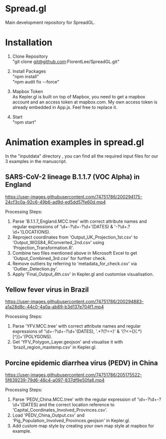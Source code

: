 # Spread.gl
Main development repository for SpreadGL.


# Installation
1. Clone Repository\
"git clone git@github.com:FlorentLee/SpreadGL.git"

2. Install Packages\
"npm install"\
"npm audit fix --force"

3. Mapbox Token\
As Kepler.gl is built on top of Mapbox, you need to get a mapbox account and an access token at mapbox.com. My own access token is already embedded in App.js. Feel free to replace it.

4. Start\
"npm start"


# Animation examples in spread.gl

In the "inputdata" directory , you can find all the required input files for our 3 examples in the manuscript.

## SARS-CoV-2 lineage B.1.1.7 (VOC Alpha) in England

https://user-images.githubusercontent.com/74751786/200294175-24cf3c0a-92c6-49b6-ad9d-ed5dd57fe60d.mp4


Processing Steps:
1. Parse 'B.1.1.7_England.MCC.tree' with correct attribute names and regular expressions of '\d+-?\d+-?\d+'(DATES) & '-?\d+\.?\d+'(LOCATIONS).
2. Reproject coordinates from 'Output_UK_Projection_1st.csv' to 'Output_WGS84_RConverted_2nd.csv' using 'Projection_Transformation.R'.
3. Combine two files mentioned above in Microsoft Excel to get 'Output_Combined_3rd.csv' for further check.
4. Remove outliers by referring to 'metadata_for_check.csv' via 'Outlier_Detection.py'.
5. Apply 'Final_Output_4th.csv' in Kepler.gl and customise visualisation.

## Yellow fever virus in Brazil

https://user-images.githubusercontent.com/74751786/200294883-a1a28d8c-44c0-4a0a-ab89-b3d137e704f1.mp4


Processing Steps:
1. Parse 'YFV.MCC.tree' with correct attribute names and regular expressions of '\d+-?\d+-?\d+'(DATES), '.+?(?=\=)' & '(?<=\{)(.*)[^\}]+'(POLYGONS).
2. Get 'YFV_Polygon_Layer.geojson' and visualise it with 'brazil_region_maxtemp.csv' in Kepler.gl.

## Porcine epidemic diarrhea virus (PEDV) in China

https://user-images.githubusercontent.com/74751786/205175522-5f639239-79d6-48c4-a097-837df9e50fa6.mp4


Processing Steps:
1. Parse 'PEDV_China.MCC.tree' with the regular expression of '\d+-?\d+-?\d+'(DATES) and the correct location reference to 'Capital_Coordinates_Involved_Provinces.csv'.
2. Load 'PEDV_China_Output.csv' and 'Pig_Population_Involved_Provinces.geojson' in Kepler.gl.
3. Add custom map style by creating your own map style at mapbox for example.
